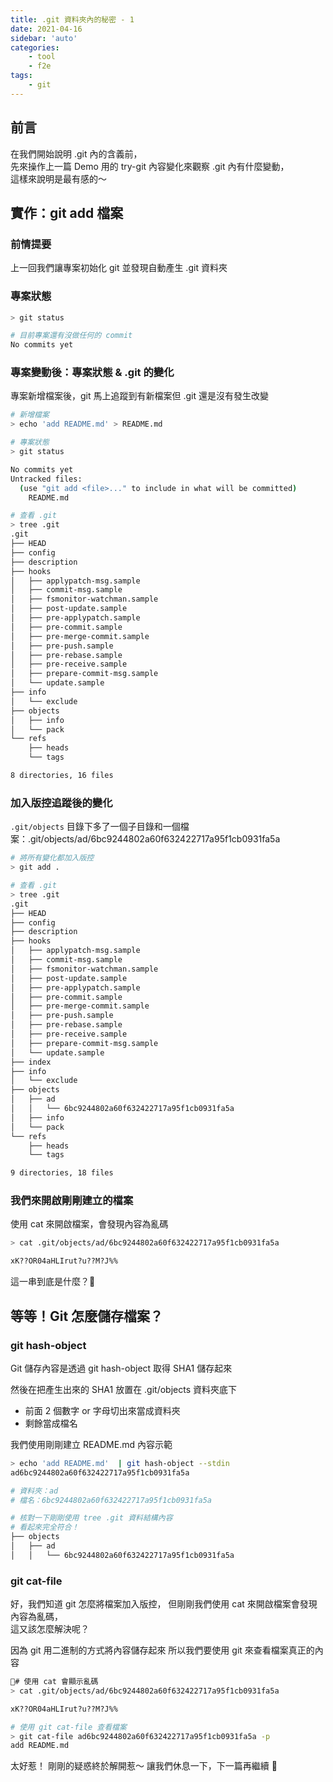 ```yaml
---
title: .git 資料夾內的秘密 - 1
date: 2021-04-16
sidebar: 'auto'
categories:
    - tool
    - f2e
tags:
    - git
---
```


## 前言

在我們開始說明 .git 內的含義前，<br>
先來操作上一篇 Demo 用的 try-git 內容變化來觀察 .git 內有什麼變動，<br>
這樣來說明是最有感的～

## 實作：git add 檔案

### 前情提要

上一回我們讓專案初始化 git 並發現自動產生 .git 資料夾

### 專案狀態

```bash
> git status

# 目前專案還有沒做任何的 commit
No commits yet
```

### 專案變動後：專案狀態 & .git 的變化

專案新增檔案後，git 馬上追蹤到有新檔案但 .git 還是沒有發生改變

```bash
# 新增檔案
> echo 'add README.md' > README.md

# 專案狀態
> git status

No commits yet
Untracked files:
  (use "git add <file>..." to include in what will be committed)
	README.md

# 查看 .git
> tree .git
.git
├── HEAD
├── config
├── description
├── hooks
│   ├── applypatch-msg.sample
│   ├── commit-msg.sample
│   ├── fsmonitor-watchman.sample
│   ├── post-update.sample
│   ├── pre-applypatch.sample
│   ├── pre-commit.sample
│   ├── pre-merge-commit.sample
│   ├── pre-push.sample
│   ├── pre-rebase.sample
│   ├── pre-receive.sample
│   ├── prepare-commit-msg.sample
│   └── update.sample
├── info
│   └── exclude
├── objects
│   ├── info
│   └── pack
└── refs
    ├── heads
    └── tags

8 directories, 16 files
```

### 加入版控追蹤後的變化

`.git/objects` 目錄下多了一個子目錄和一個檔案：.git/objects/ad/6bc9244802a60f632422717a95f1cb0931fa5a

```bash
# 將所有變化都加入版控
> git add .

# 查看 .git
> tree .git
.git
├── HEAD
├── config
├── description
├── hooks
│   ├── applypatch-msg.sample
│   ├── commit-msg.sample
│   ├── fsmonitor-watchman.sample
│   ├── post-update.sample
│   ├── pre-applypatch.sample
│   ├── pre-commit.sample
│   ├── pre-merge-commit.sample
│   ├── pre-push.sample
│   ├── pre-rebase.sample
│   ├── pre-receive.sample
│   ├── prepare-commit-msg.sample
│   └── update.sample
├── index
├── info
│   └── exclude
├── objects
│   ├── ad
│   │   └── 6bc9244802a60f632422717a95f1cb0931fa5a
│   ├── info
│   └── pack
└── refs
    ├── heads
    └── tags

9 directories, 18 files
```

### 我們來開啟剛剛建立的檔案

使用 cat 來開啟檔案，會發現內容為亂碼

```bash
> cat .git/objects/ad/6bc9244802a60f632422717a95f1cb0931fa5a

xK??OR04aHLIrut?u??M?J%%
```

這一串到底是什麼？🧐

## 等等！Git 怎麼儲存檔案？

### git hash-object

Git 儲存內容是透過 git hash-object 取得 SHA1 儲存起來<br>

然後在把產生出來的 SHA1 放置在 .git/objects 資料夾底下<br>

-   前面 2 個數字 or 字母切出來當成資料夾
-   剩餘當成檔名

我們使用剛剛建立 README.md 內容示範

```bash
> echo 'add README.md'  | git hash-object --stdin
ad6bc9244802a60f632422717a95f1cb0931fa5a

# 資料夾：ad
# 檔名：6bc9244802a60f632422717a95f1cb0931fa5a

# 核對一下剛剛使用 tree .git 資料結構內容
# 看起來完全符合！
├── objects
│   ├── ad
│   │   └── 6bc9244802a60f632422717a95f1cb0931fa5a
```

### git cat-file

好，我們知道 git 怎麼將檔案加入版控，
但剛剛我們使用 cat 來開啟檔案會發現內容為亂碼，<br>
這又該怎麼解決呢？

因為 git 用二進制的方式將內容儲存起來
所以我們要使用 git 來查看檔案真正的內容

```bash
# 使用 cat 會顯示亂碼
> cat .git/objects/ad/6bc9244802a60f632422717a95f1cb0931fa5a

xK??OR04aHLIrut?u??M?J%%

# 使用 git cat-file 查看檔案
> git cat-file ad6bc9244802a60f632422717a95f1cb0931fa5a -p
add README.md
```

太好惹！
剛剛的疑惑終於解開惹～
讓我們休息一下，下一篇再繼續 🌝
